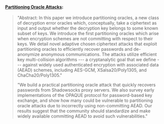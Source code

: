 #### [Partitioning Oracle Attacks](https://eprint.iacr.org/2020/1491.pdf):

> "Abstract: In this paper we introduce partitioning oracles, a new class of decryption error oracles which, conceptually, take a ciphertext as input and output whether the decryption key belongs to some known subset of keys. We introduce the first partitioning oracles which arise when encryption schemes are not committing with respect to their keys. We detail novel adaptive chosen ciphertext attacks that exploit partitioning oracles to efficiently recover passwords and de-anonymize anonymous communications. The attacks utilize efficient key multi-collision algorithms --- a cryptanalytic goal that we define --- against widely used authenticated encryption with associated data (AEAD) schemes, including AES-GCM, XSalsa20/Poly1305, and ChaCha20/Poly1305."
> 
> "We build a practical partitioning oracle attack that quickly recovers passwords from Shadowsocks proxy servers. We also survey early implementations of the OPAQUE protocol for password-based key exchange, and show how many could be vulnerable to partitioning oracle attacks due to incorrectly using non-committing AEAD. Our results suggest that the community should standardize and make widely available committing AEAD to avoid such vulnerabilities."
